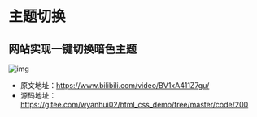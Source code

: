 # 主题切换

## 网站实现一键切换暗色主题

![img](https://gitee.com/wyanhui02/html_css_demo/blob/master/images/bd_logo.png)

- 原文地址：https://www.bilibili.com/video/BV1xA411Z7gu/
- 源码地址：https://gitee.com/wyanhui02/html_css_demo/tree/master/code/200